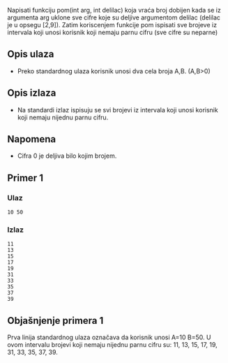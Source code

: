 
Napisati funkciju pom(int arg, int delilac) koja vraća broj dobijen kada se iz argumenta arg uklone sve cifre koje su deljive argumentom delilac (delilac je u opsegu [2,9]). Zatim koriscenjem funkcije pom ispisati sve brojeve iz intervala koji unosi korisnik koji nemaju parnu cifru (sve cifre su neparne)

## Opis ulaza

  - Preko standardnog ulaza korisnik unosi dva cela broja A,B. (A,B>0)

## Opis izlaza

  - Na standardi izlaz ispisuju se svi brojevi iz intervala koji unosi korisnik koji nemaju nijednu parnu cifru.

## Napomena
  - Cifra 0 je deljiva bilo kojim brojem.
## Primer 1

### Ulaz

~~~
10 50
~~~

### Izlaz

~~~
11
13
15
17
19
31
33
35
37
39
~~~


## Objašnjenje primera 1

Prva linija standardnog ulaza označava da korisnik unosi A=10 B=50. U ovom intervalu brojevi koji nemaju nijednu parnu cifru su: 11, 13, 15, 17, 19, 31, 33, 35, 37, 39.
